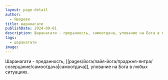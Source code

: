 ```yaml
---
layout: page-detail
author:
  - Яшодеви
title: шаранагати
publishDate: 2024-09-01
description: Шаранагати - преданность, самоотдача, упование на Бога в любых ситуациях.
tags:
  - шаранагати
image:
---
```

Шаранагати - преданность, [[pages/йога/лайя-йога/праджня-янтра/созерцание/самоотдача|самоотдача]], упование на Бога в любых ситуациях.

